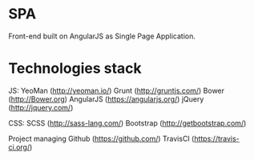 SPA
===

Front-end built on AngularJS as Single Page Application.

Technologies stack
==================
JS:
	YeoMan 		(http://yeoman.io/)
	Grunt		  (http://gruntjs.com/)
	Bower     (http://Bower.org)
	AngularJS	(https://angularjs.org/)
	jQuery		(http://jquery.com/)

CSS:
	SCSS		(http://sass-lang.com/)
	Bootstrap	(http://getbootstrap.com/)

Project managing
	Github		(https://github.com/)
	TravisCI 	(https://travis-ci.org/)
